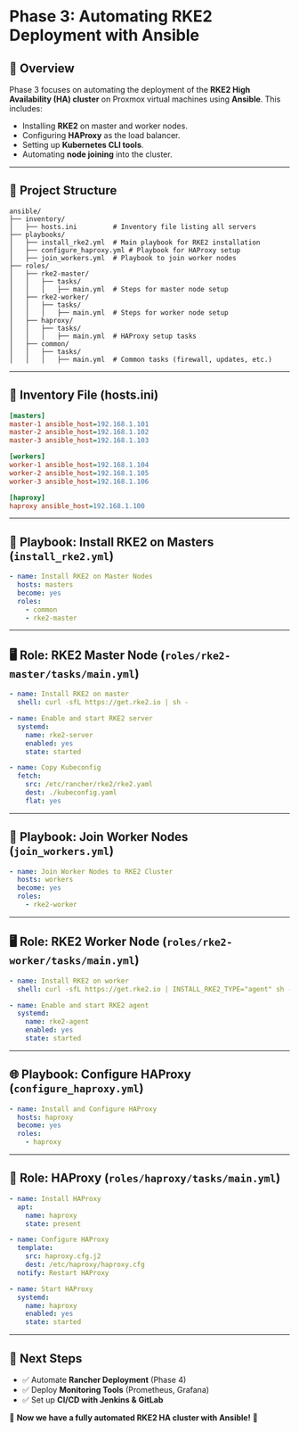# Phase 3: Automating RKE2 Deployment with Ansible

## 📌 Overview
Phase 3 focuses on automating the deployment of the **RKE2 High Availability (HA) cluster** on Proxmox virtual machines using **Ansible**. This includes:

- Installing **RKE2** on master and worker nodes.
- Configuring **HAProxy** as the load balancer.
- Setting up **Kubernetes CLI tools**.
- Automating **node joining** into the cluster.

---

## 📂 Project Structure

```
ansible/
├── inventory/
│   ├── hosts.ini         # Inventory file listing all servers
├── playbooks/
│   ├── install_rke2.yml  # Main playbook for RKE2 installation
│   ├── configure_haproxy.yml # Playbook for HAProxy setup
│   ├── join_workers.yml  # Playbook to join worker nodes
├── roles/
│   ├── rke2-master/
│   │   ├── tasks/
│   │   │   ├── main.yml  # Steps for master node setup
│   ├── rke2-worker/
│   │   ├── tasks/
│   │   │   ├── main.yml  # Steps for worker node setup
│   ├── haproxy/
│   │   ├── tasks/
│   │   │   ├── main.yml  # HAProxy setup tasks
│   ├── common/
│   │   ├── tasks/
│   │   │   ├── main.yml  # Common tasks (firewall, updates, etc.)
```

---

## 📑 Inventory File (hosts.ini)

```ini
[masters]
master-1 ansible_host=192.168.1.101
master-2 ansible_host=192.168.1.102
master-3 ansible_host=192.168.1.103

[workers]
worker-1 ansible_host=192.168.1.104
worker-2 ansible_host=192.168.1.105
worker-3 ansible_host=192.168.1.106

[haproxy]
haproxy ansible_host=192.168.1.100
```

---

## 🚀 Playbook: Install RKE2 on Masters (`install_rke2.yml`)

```yaml
- name: Install RKE2 on Master Nodes
  hosts: masters
  become: yes
  roles:
    - common
    - rke2-master
```

---

## 🖥️ Role: RKE2 Master Node (`roles/rke2-master/tasks/main.yml`)

```yaml
- name: Install RKE2 on master
  shell: curl -sfL https://get.rke2.io | sh -

- name: Enable and start RKE2 server
  systemd:
    name: rke2-server
    enabled: yes
    state: started

- name: Copy Kubeconfig
  fetch:
    src: /etc/rancher/rke2/rke2.yaml
    dest: ./kubeconfig.yaml
    flat: yes
```

---

## 🔗 Playbook: Join Worker Nodes (`join_workers.yml`)

```yaml
- name: Join Worker Nodes to RKE2 Cluster
  hosts: workers
  become: yes
  roles:
    - rke2-worker
```

---

## 🖥️ Role: RKE2 Worker Node (`roles/rke2-worker/tasks/main.yml`)

```yaml
- name: Install RKE2 on worker
  shell: curl -sfL https://get.rke2.io | INSTALL_RKE2_TYPE="agent" sh -

- name: Enable and start RKE2 agent
  systemd:
    name: rke2-agent
    enabled: yes
    state: started
```

---

## 🌐 Playbook: Configure HAProxy (`configure_haproxy.yml`)

```yaml
- name: Install and Configure HAProxy
  hosts: haproxy
  become: yes
  roles:
    - haproxy
```

---

## 📌 Role: HAProxy (`roles/haproxy/tasks/main.yml`)

```yaml
- name: Install HAProxy
  apt:
    name: haproxy
    state: present

- name: Configure HAProxy
  template:
    src: haproxy.cfg.j2
    dest: /etc/haproxy/haproxy.cfg
  notify: Restart HAProxy

- name: Start HAProxy
  systemd:
    name: haproxy
    enabled: yes
    state: started
```

---

## 🎯 Next Steps
- ✅ Automate **Rancher Deployment** (Phase 4)
- ✅ Deploy **Monitoring Tools** (Prometheus, Grafana)
- ✅ Set up **CI/CD with Jenkins & GitLab**

🚀 **Now we have a fully automated RKE2 HA cluster with Ansible!** 🎉
